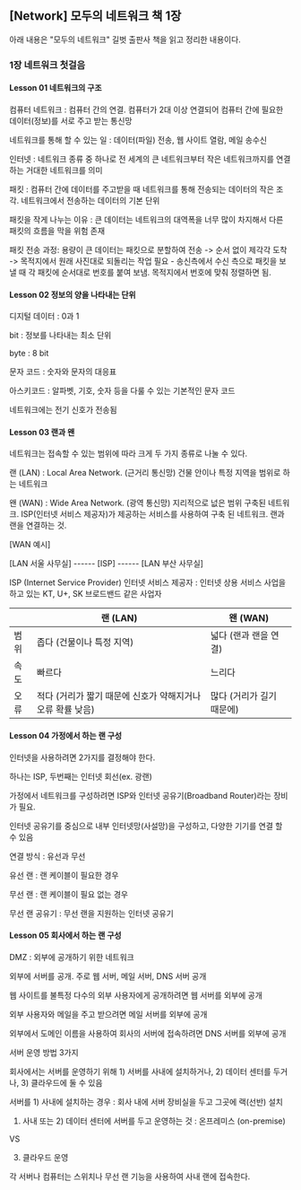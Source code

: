## [Network] 모두의 네트워크 책 1장

아래 내용은 "모두의 네트워크" 길벗 출판사 책을 읽고 정리한 내용이다.



### 1장 네트워크 첫걸음



#### Lesson 01 네트워크의 구조

컴퓨터 네트워크 : 컴퓨터 간의 연결. 컴퓨터가 2대 이상 연결되어 컴퓨터 간에 필요한 데이터(정보)를 서로 주고 받는 통신망

 

네트워크를 통해 할 수 있는 일 : 데이터(파일) 전송, 웹 사이트 열람, 메일 송수신

 

인터넷 : 네트워크 종류 중 하나로 전 세계의 큰 네트워크부터 작은 네트워크까지를 연결하는 거대한 네트워크를 의미

 

패킷 : 컴퓨터 간에 데이터를 주고받을 때 네트워크를 통해 전송되는 데이터의 작은 조각. 네트워크에서 전송하는 데이터의 기본 단위

 

패킷을 작게 나누는 이유 : 큰 데이터는 네트워크의 대역폭을 너무 많이 차지해서 다른 패킷의 흐름을 막을 위험 존재

 

패킷 전송 과정: 용량이 큰 데이터는 패킷으로 분할하여 전송 -> 순서 없이 제각각 도착 -> 목적지에서 원래 사진대로 되돌리는 작업 필요 - 송신측에서 수신 측으로 패킷을 보낼 때 각 패킷에 순서대로 번호를 붙여 보냄. 목적지에서 번호에 맞춰 정렬하면 됨. 



#### Lesson 02 정보의 양을 나타내는 단위

디지털 데이터 : 0과 1

 

bit : 정보를 나타내는 최소 단위

 

byte : 8 bit

 

문자 코드 : 숫자와 문자의 대응표

 

아스키코드 : 알파벳, 기호, 숫자 등을 다룰 수 있는 기본적인 문자 코드

 

네트워크에는 전기 신호가 전송됨



#### Lesson 03 랜과 왠

네트워크는 접속할 수 있는 범위에 따라 크게 두 가지 종류로 나눌 수 있다.

 

랜 (LAN) : Local Area Network. (근거리 통신망) 건물 안이나 특정 지역을 범위로 하는 네트워크

 

왠 (WAN) : Wide Area Network. (광역 통신망) 지리적으로 넚은 범위 구축된 네트워크. ISP(인터넷 서비스 제공자)가 제공하는 서비스를 사용하여 구축 된 네트워크. 랜과 랜을 연결하는 것. 

[WAN 예시]

[LAN 서울 사무실] ------ [ISP] ------ [LAN 부산 사무실]

 

ISP (Internet Service Provider) 인터넷 서비스 제공자 : 인터넷 상용 서비스 사업을 하고 있는 KT, U+, SK 브로드밴드 같은 사업자



|      | 랜 (LAN)                                                   | 왠 (WAN)                  |
| ---- | ---------------------------------------------------------- | ------------------------- |
| 범위 | 좁다 (건물이나 특정 지역)                                  | 넓다 (랜과 랜을 연결)     |
| 속도 | 빠르다                                                     | 느리다                    |
| 오류 | 적다 (거리가 짧기 때문에 신호가 약해지거나 오류 확률 낮음) | 많다 (거리가 길기 때문에) |



#### Lesson 04 가정에서 하는 랜 구성

인터넷을 사용하려면 2가지를 결정해야 한다.

하나는 ISP, 두번째는 인터넷 회선(ex. 광랜)

 

가정에서 네트워크를 구성하려면 ISP와 인터넷 공유기(Broadband Router)라는 장비가 필요.

 

인터넷 공유기를 중심으로 내부 인터넷망(사설망)을 구성하고, 다양한 기기를 연결 할 수 있음

 

연결 방식 : 유선과 무선

유선 랜 : 랜 케이블이 필요한 경우

무선 랜 : 랜 케이블이 필요 없는 경우

무선 랜 공유기 : 무선 랜을 지원하는 인터넷 공유기

 

#### Lesson 05 회사에서 하는 랜 구성

DMZ : 외부에 공개하기 위한 네트워크

 

외부에 서버를 공개. 주로 웹 서버, 메일 서버, DNS 서버 공개

웹 사이트를 불특정 다수의 외부 사용자에게 공개하려면 웹 서버를 외부에 공개

외부 사용자와 메일을 주고 받으려면 메일 서버를 외부에 공개

외부에서 도메인 이름을 사용하여 회사의 서버에 접속하려면 DNS 서버를 외부에 공개

 

서버 운영 방법 3가지

회사에서는 서버를 운영하기 위해 1) 서버를 사내에 설치하거나, 2) 데이터 센터를 두거나, 3) 클라우드에 둘 수 있음

 

서버를 1) 사내에 설치하는 경우 : 회사 내에 서버 장비실을 두고 그곳에 랙(선반) 설치

 

1) 사내 또는 2) 데이터 센터에 서버를 두고 운영하는 것 : 온프레미스 (on-premise)

VS

3) 클라우드 운영

 

각 서버나 컴퓨터는 스위치나 무선 랜 기능을 사용하여 사내 랜에 접속한다.